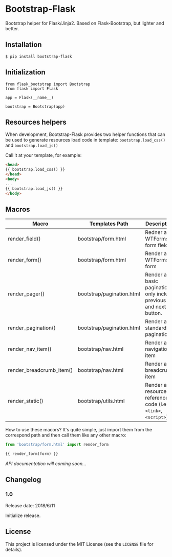 # Bootstrap-Flask

Bootstrap helper for Flask/Jinja2. Based on Flask-Bootstrap, but lighter and better.


## Installation

```
$ pip install bootstrap-flask
```

## Initialization

```
from flask_bootstrap import Bootstrap
from flask import Flask

app = Flask(__name__)

bootstrap = Bootstrap(app)
```

## Resources helpers

When development, Bootstrap-Flask provides two helper functions that can be used to generate
resources load code in template: `bootstrap.load_css()` and `bootstrap.load_js()`

Call it at your template, for example:
```html
<head>
{{ bootstrap.load_css() }}
</head>
<body>
...
{{ bootstrap.load_js() }}
</body>
```

## Macros

| Macro	| Templates Path | Description |
| ----- | -------------- | ----------- |
| render_field() | bootstrap/form.html | Redner a WTForms form field |
| render_form()	| bootstrap/form.html | Render a WTForms form |
| render_pager() | bootstrap/pagination.html | Render a basic pagination, only include previous and next button. |
| render_pagination() | bootstrap/pagination.html | Render a standard pagination |
| render_nav_item() | bootstrap/nav.html | Render a navigation item |
| render_breadcrumb_item() | bootstrap/nav.html | Render a breadcrumb item |
| render_static() | bootstrap/utils.html | Render a resource reference code (i.e. `<link>`, `<script>`) |

How to use these macors? It's quite simple, just import them from the
correspond path and then call them like any other macro:
```py
from 'bootstrap/form.html' import render_form

{{ render_form(form) }}
```

*API documentation will coming soon...*


## Changelog

### 1.0

Release date: 2018/6/11

Initialize release.

## License

This project is licensed under the MIT License (see the
`LICENSE` file for details).